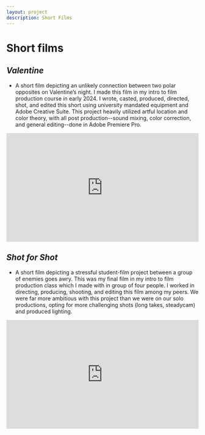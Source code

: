 ```yaml
---
layout: project
description: Short Films
---
```


# **Short films**

## _Valentine_ 
- A short film depicting an unlikely connection between two polar opposites on Valentine’s night. I made this film in my intro to film production course in early 2024. I wrote, casted, produced, directed, shot, and edited this short using university mandated equipment and Adobe Creative Suite. This project heavily utilized artful location and color theory, with all post production--sound mixing, color correction, and general editing--done in Adobe Premiere Pro.

<div style="padding:56.25% 0 0 0;position:relative;"><iframe src="https://player.vimeo.com/video/1016843346?h=223e0d61e1&amp;badge=0&amp;autopause=0&amp;player_id=0&amp;app_id=58479" frameborder="0" allow="autoplay; fullscreen; picture-in-picture; clipboard-write" style="position:absolute;top:0;left:0;width:100%;height:100%;" title="VALENTINES | Short film"></iframe></div><script src="https://player.vimeo.com/api/player.js"></script>

## _Shot for Shot_
- A short film depicting a stressful student-film project between a group of enemies goes awry. This was my final film in my intro to film production class which I made with in group of four people. I worked in directing, producing, shooting, and editing this film among my peers. We were far more ambitious with this project than we were on our solo productions, opting for more challenging shots (long takes, steadycam) and produced lighting.

<div style="padding:56.25% 0 0 0;position:relative;"><iframe src="https://player.vimeo.com/video/1016844950?h=fd9abc29d3&amp;badge=0&amp;autopause=0&amp;player_id=0&amp;app_id=58479" frameborder="0" allow="autoplay; fullscreen; picture-in-picture; clipboard-write" style="position:absolute;top:0;left:0;width:100%;height:100%;" title="SHOT FOR SHOT | Short Film"></iframe></div><script src="https://player.vimeo.com/api/player.js"></script>
